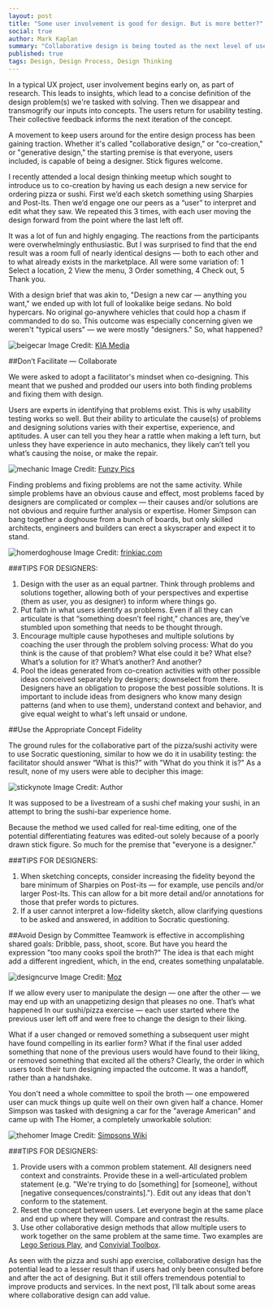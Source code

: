 ```yaml
---
layout: post
title: "Some user involvement is good for design. But is more better?"
social: true
author: Mark Kaplan
summary: "Collaborative design is being touted as the next level of user-centered design. But it doesn't guarantee a better outcome. Learn about some of the pitfalls — and how to avoid them."
published: true
tags: Design, Design Process, Design Thinking
---
```

In a typical UX project, user involvement begins early on, as part of research. This leads to insights, which lead to a concise definition of the design problem(s) we're tasked with solving. Then we disappear and transmogrify our inputs into concepts. The users return for usability testing. Their collective feedback informs the next iteration of the concept. 
 
A movement to keep users around for the entire design process has been gaining traction. Whether it's called "collaborative design," or "co-creation," or "generative design," the starting premise is that everyone, users included, is capable of being a designer. Stick figures welcome. 

I recently attended a local design thinking meetup which sought to introduce us to co-creation by having us each design a new service for ordering pizza or sushi. First we’d each sketch something using Sharpies and Post-Its. Then we’d engage one our peers as a “user” to interpret and edit what they saw. We repeated this 3 times, with each user moving the design forward from the point where the last left off.

It was a lot of fun and highly engaging. The reactions from the participants were overwhelmingly enthusiastic.  But I was surprised to find that the end result was a room full of nearly identical designs — both to each other and to what already exists in the marketplace. All were some variation of: 1 Select a location, 2 View the menu, 3 Order something, 4 Check out, 5 Thank you. 
 
With a design brief that was akin to, "Design a new car — anything you want," we ended up with lot full of lookalike beige sedans. No bold hypercars. No original go-anywhere vehicles that could hop a chasm if commanded to do so.  This outcome was especially concerning given we weren't "typical users" — we were mostly "designers." So, what happened? 

![beigecar](https://i.imgur.com/pzsFUsU.jpg)
Image Credit: [KIA Media](http://www.kiamedia.com/us/en/models/amanti/2006)

##Don’t Facilitate — Collaborate

We were asked to adopt a facilitator's mindset when co-designing. This meant that we pushed and prodded our users into both finding problems and fixing them with design.

Users are experts in identifying that problems exist. This is why usability testing works so well.  But their ability to articulate the cause(s) of problems and designing solutions varies with their expertise, experience, and aptitudes.  A user can tell you they hear a rattle when making a left turn, but unless they have experience in auto mechanics, they likely can’t tell you what’s causing the noise, or make the repair.

![mechanic](https://i.imgur.com/DiADxmL.jpg)
Image Credit: [Funzy Pics](http://funzypics.com/board/pins/376/16036)

Finding problems and fixing problems are not the same activity. While simple problems have an obvious cause and effect, most problems faced by designers are complicated or complex — their causes and/or solutions are not obvious and require further analysis or expertise.  Homer Simpson can bang together a doghouse from a bunch of boards, but only skilled architects, engineers and builders can erect a skyscraper and expect it to stand. 

![homerdoghouse](https://i.imgur.com/0H4NRPL.jpg)
Image Credit: [frinkiac.com](https://frinkiac.com/caption/S03E16/1107454)

###TIPS FOR DESIGNERS: 
1. Design with the user as an equal partner.  Think through problems and solutions together, allowing both of your perspectives and expertise (them as user, you as designer) to inform where things go.
2. Put faith in what users identify as problems. Even if all they can articulate is that “something doesn’t feel right,” chances are, they’ve stumbled upon something that needs to be thought through.
3. Encourage multiple cause hypotheses and multiple solutions by coaching the user through the problem solving process:  What do you think is the cause of that problem?  What else could it be?  What else? What’s a solution for it?  What’s another?  And another?
4. Pool the ideas generated from co-creation activities with other possible ideas conceived separately by designers; downselect from there.  Designers have an obligation to propose the best possible solutions. It is important to include ideas from designers who know many design patterns (and when to use them), understand context and behavior, and give equal weight to what's left unsaid or undone.

##Use the Appropriate Concept Fidelity

The ground rules for the collaborative part of the pizza/sushi activity were to use Socratic questioning, similar to how we do it in usability testing: the facilitator should answer “What is this?” with "What do you think it is?"  As a result, none of my users were able to decipher this image:

![stickynote](https://i.imgur.com/WpoacJi.jpg)
Image Credit: Author
  
It was supposed to be a livestream of a sushi chef making your sushi, in an attempt to bring the sushi-bar experience home.  

Because the method we used called for real-time editing, one of the potential differentiating features was edited-out solely because of a poorly drawn stick figure.  So much for the premise that "everyone is a designer." 
 
###TIPS FOR DESIGNERS: 

1. When sketching concepts, consider increasing the fidelity beyond the bare minimum of Sharpies on Post-its — for example, use pencils and/or larger Post-Its. This can allow for a bit more detail and/or annotations for those that prefer words to pictures.  
2. If a user cannot interpret a low-fidelity sketch, allow clarifying questions to be asked and answered, in addition to Socratic questioning.

##Avoid Design by Committee 
Teamwork is effective in accomplishing shared goals: Dribble, pass, shoot, score. But have you heard the expression "too many cooks spoil the broth?"  The idea is that each might add a different ingredient, which, in the end, creates something unpalatable.  

![designcurve](https://i.imgur.com/FBhaZlp.jpg)
Image Credit: [Moz](https://moz.com/blog/how-to-ruin-a-web-design-the-design-curve)

If we allow every user to manipulate the design — one after the other — we may end up with an unappetizing design that pleases no one.  That’s what happened In our sushi/pizza exercise — each user started where the previous user left off and were free to change the design to their liking.  

What if a user changed or removed something a subsequent user might have found compelling in its earlier form?  What if the final user added something that none of the previous users would have found to their liking, or removed something that excited all the others?  Clearly, the order in which users took their turn designing impacted the outcome. It was a handoff, rather than a handshake.
 
You don't need a whole committee to spoil the broth — one empowered user can muck things up quite well on their own given half a chance. Homer Simpson was tasked with designing a car for the "average American" and came up with The Homer, a completely unworkable solution:  

![thehomer](https://i.imgur.com/vbeJYbg.png)
Image Credit: [Simpsons Wiki](http://simpsons.wikia.com/wiki/The_Homer)

###TIPS FOR DESIGNERS: 
1. Provide users with a common problem statement.  All designers need context and constraints. Provide these in a well-articulated problem statement (e.g. "We're trying to do [something] for [someone], without [negative consequences/constraints]."). Edit out any ideas that don't conform to the statement. 
2. Reset the concept between users. Let everyone begin at the same place and end up where they will. Compare and contrast the results.
3. Use other collaborative design methods that allow multiple users to work together on the same problem at the same time.  Two examples are [Lego Serious Play](http://www.lego.com/en-us/seriousplay), and [Convivial Toolbox](http://www.bispublishers.com/elizabeth-sanders-and-pieter-jan-stappers-convivia.html).

As seen with the pizza and sushi app exercise, collaborative design has the potential lead to a lesser result than if users had only been consulted before and after the act of designing. But it still offers tremendous potential to improve products and services. In the next post, I’ll talk about some areas where collaborative design can add value.

